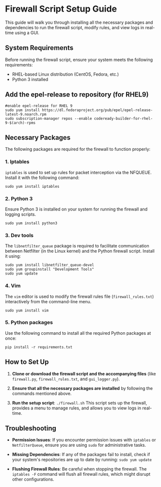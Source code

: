 # Firewall Script Setup Guide

This guide will walk you through installing all the necessary packages and dependencies to run the firewall script, modify rules, and view logs in real-time using a GUI.

## System Requirements

Before running the firewall script, ensure your system meets the following requirements:
- RHEL-based Linux distribution (CentOS, Fedora, etc.)
- Python 3 installed


## Add the epel-release to repository (for RHEL9)

```
#enable epel-release for RHEL 9
sudo yum install https://dl.fedoraproject.org/pub/epel/epel-release-latest-9.noarch.rpm
sudo subscription-manager repos --enable codeready-builder-for-rhel-9-$(arch)-rpms
```
## Necessary Packages

The following packages are required for the firewall to function properly:

### 1. **Iptables**
`iptables` is used to set up rules for packet interception via the NFQUEUE. Install it with the following command:

```
sudo yum install iptables
```

### 2. **Python 3**

Ensure Python 3 is installed on your system for running the firewall and logging scripts.

```
sudo yum install python3
```

### 3. Dev tools

The `libnetfilter_queue` package is required to facilitate communication between Netfilter (in the Linux kernel) and the Python firewall script. Install it using:

```
sudo yum install libnetfilter_queue-devel
sudo yum groupinstall "Development Tools"
sudo yum update
```

### 4. **Vim**

The `vim` editor is used to modify the firewall rules file (`firewall_rules.txt`) interactively from the command-line menu.

```
sudo yum install vim
```

### 5. Python packages

Use the following command to install all the required Python packages at once:

```
pip install -r requirements.txt
```

## How to Set Up

1. **Clone or download the firewall script and the accompanying files** (like `firewall.py`, `firewall_rules.txt`, and `gui_logger.py`).
    
2. **Ensure that all the necessary packages are installed** by following the commands mentioned above.
    
3. **Run the setup script**:
    `./firewall.sh`
    This script sets up the firewall, provides a menu to manage rules, and allows you to view logs in real-time.

## Troubleshooting

- **Permission Issues**: If you encounter permission issues with `iptables` or `NetfilterQueue`, ensure you are using `sudo` for administrative tasks.
    
- **Missing Dependencies**: If any of the packages fail to install, check if your system's repositories are up to date by running:
    `sudo yum update`
    
- **Flushing Firewall Rules**: Be careful when stopping the firewall. The `iptables -F` command will flush all firewall rules, which might disrupt other configurations.